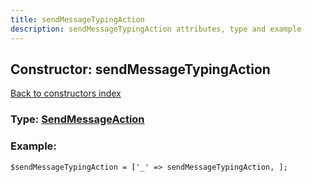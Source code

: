 ```yaml
---
title: sendMessageTypingAction
description: sendMessageTypingAction attributes, type and example
---
```

## Constructor: sendMessageTypingAction  
[Back to constructors index](index.md)






### Type: [SendMessageAction](../types/SendMessageAction.md)


### Example:

```
$sendMessageTypingAction = ['_' => sendMessageTypingAction, ];
```